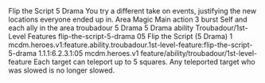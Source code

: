 <ability>
  <name>Flip the Script</name>
  <cost>5 Drama</cost>
  <flavor>You try a different take on events, justifying the new locations everyone ended up in.</flavor>
  <keywords>
    <keyword>Area</keyword>
    <keyword>Magic</keyword>
  </keywords>
  <type>Main action</type>
  <distance>3 burst</distance>
  <target>Self and each ally in the area</target>
  <metadata>
    <class>troubadour</class>
    <cost>5 Drama</cost>
    <cost_amount>5</cost_amount>
    <cost_resource>Drama</cost_resource>
    <feature_type>ability</feature_type>
    <file_dpath>Troubadour/1st-Level Features</file_dpath>
    <item_id>flip-the-script-5-drama</item_id>
    <item_index>05</item_index>
    <item_name>Flip the Script (5 Drama)</item_name>
    <level>1</level>
    <scc>mcdm.heroes.v1:feature.ability.troubadour.1st-level-feature:flip-the-script-5-drama</scc>
    <scdc>1.1.1:6.2.3.1:05</scdc>
    <source>mcdm.heroes.v1</source>
    <type>feature/ability/troubadour/1st-level-feature</type>
  </metadata>
  <effects>
    <effect type="mundane">Each target can teleport up to 5 squares. Any teleported target who was slowed is no longer slowed.</effect>
  </effects>
</ability>
